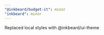 ```yaml
---
"@inkbeard/budget-it": minor
"inkbeard": minor
---
```


Replaced local styles with @inkbeard/ui-theme
